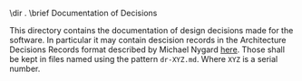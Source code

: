 \dir .
\brief Documentation of Decisions

This directory contains the documentation of design decisions made for the software.
In particular it may contain descision records in the 
Architecture Decisions Records format described by Michael Nygard
[here](https://cognitect.com/blog/2011/11/15/documenting-architecture-decisions).
Those shall be kept in files named using the pattern `dr-XYZ.md`.
Where `XYZ` is a serial number.
